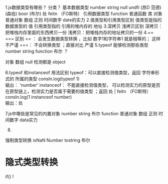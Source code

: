 1.js数据类型有哪些？ 分类？
  基本数据类型 
    number
    string
    null
    undfi   (昂D 范德)
            (森伯)
    boor  (布尔)  处  feitn   （FO斯特）
     引用数据类型
     function
      普通函数
      类
     对象
      普通对象
      数组
      正则
      时间数字
      date的实力
2.值类型和引用类型区别
   值类型是指的数据类型的 值
   引用类型指的 引用的堆内存的 地址
3.深拷贝 浅拷贝区别
深拷贝：把堆栈内存里面的东西拷贝一份
浅拷贝：把堆栈内存的地址拷贝的一份
4.==  ===  区别
 == ： 会发生数据类型转换 ，比如 数字1和字符串1 就是相等的； 这样不严谨
 ===： 不会转换类型  ；直接对比   严谨
5.typeof 能够检测那些类型  
 number
 string
 function
 布尔  ？

 对象 数组 null 检测都是 object

 6.typeof 和instanceof  用法区别
 typeof：可以直接检测值类型，返回 字符串形式的 所属的类型
 consln.log(typeof  1)   
 输出： 'number' 
 instanceof： 不能直接检测值类型， 可以检测实力的原型是否在原型链上，检测实力是否属于需要的值类型 ；返回 处 |  feitn   （FO斯特）    
  consln.log(1 instanceof number)  
  输出：处

7.js中哪些是常见的内置对象 
number
string
布尔
function
普通对象
数组
正则
时间数字
data实力

8.
强制类型转换
isNaN
Number
tostring
布尔


隐式类型转换
== 
if()
!